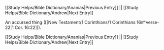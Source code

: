 [[Study Helps/Bible Dictionary/Ananias|Previous Entry]]  ||  [[Study Helps/Bible Dictionary/Andrew|Next Entry]]

 An accursed thing ([[New Testament/1 Corinthians/1 Corinthians 16#^verse-22|1 Cor. 16:22]]).

[[Study Helps/Bible Dictionary/Ananias|Previous Entry]]  ||  [[Study Helps/Bible Dictionary/Andrew|Next Entry]]